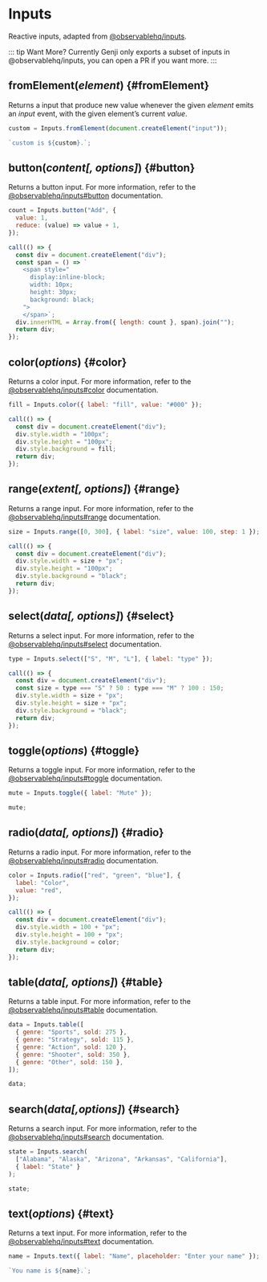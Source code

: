 # Inputs

Reactive inputs, adapted from [@observablehq/inputs](https://github.com/observablehq/inputs).

::: tip Want More?
Currently Genji only exports a subset of inputs in @observablehq/inputs, you can open a PR if you want more.
:::

## fromElement(_element_) {#fromElement}

Returns a input that produce new value whenever the given _element_ emits an _input_ event, with the given element’s current _value_.

```js eval
custom = Inputs.fromElement(document.createElement("input"));
```

```js eval
`custom is ${custom}.`;
```

## button(_content[, options]_) {#button}

Returns a button input. For more information, refer to the [@observablehq/inputs#button](https://github.com/observablehq/inputs?tab=readme-ov-file#button) documentation.

```js eval
count = Inputs.button("Add", {
  value: 1,
  reduce: (value) => value + 1,
});
```

```js eval
call(() => {
  const div = document.createElement("div");
  const span = () => `
    <span style="
      display:inline-block;
      width: 10px;
      height: 30px;
      background: black;
    ">
    </span>`;
  div.innerHTML = Array.from({ length: count }, span).join("");
  return div;
});
```

## color(_options_) {#color}

Returns a color input. For more information, refer to the [@observablehq/inputs#color](https://github.com/observablehq/inputs?tab=readme-ov-file#inputscoloroptions) documentation.

```js eval
fill = Inputs.color({ label: "fill", value: "#000" });
```

```js eval
call(() => {
  const div = document.createElement("div");
  div.style.width = "100px";
  div.style.height = "100px";
  div.style.background = fill;
  return div;
});
```

## range(_extent[, options]_) {#range}

Returns a range input. For more information, refer to the [@observablehq/inputs#range](https://github.com/observablehq/inputs?tab=readme-ov-file#range) documentation.

```js eval
size = Inputs.range([0, 300], { label: "size", value: 100, step: 1 });
```

```js eval
call(() => {
  const div = document.createElement("div");
  div.style.width = size + "px";
  div.style.height = "100px";
  div.style.background = "black";
  return div;
});
```

## select(_data[, options]_) {#select}

Returns a select input. For more information, refer to the [@observablehq/inputs#select](https://github.com/observablehq/inputs?tab=readme-ov-file#select) documentation.

```js eval
type = Inputs.select(["S", "M", "L"], { label: "type" });
```

```js eval
call(() => {
  const div = document.createElement("div");
  const size = type === "S" ? 50 : type === "M" ? 100 : 150;
  div.style.width = size + "px";
  div.style.height = size + "px";
  div.style.background = "black";
  return div;
});
```

## toggle(_options_) {#toggle}

Returns a toggle input. For more information, refer to the [@observablehq/inputs#toggle](https://github.com/observablehq/inputs?tab=readme-ov-file#toggle) documentation.

```js eval
mute = Inputs.toggle({ label: "Mute" });
```

```js eval
mute;
```

## radio(_data[, options]_) {#radio}

Returns a radio input. For more information, refer to the [@observablehq/inputs#radio](https://github.com/observablehq/inputs?tab=readme-ov-file#radio) documentation.

```js eval
color = Inputs.radio(["red", "green", "blue"], {
  label: "Color",
  value: "red",
});
```

```js eval
call(() => {
  const div = document.createElement("div");
  div.style.width = 100 + "px";
  div.style.height = 100 + "px";
  div.style.background = color;
  return div;
});
```

## table(_data[, options]_) {#table}

Returns a table input. For more information, refer to the [@observablehq/inputs#table](https://github.com/observablehq/inputs?tab=readme-ov-file#table) documentation.

```js eval
data = Inputs.table([
  { genre: "Sports", sold: 275 },
  { genre: "Strategy", sold: 115 },
  { genre: "Action", sold: 120 },
  { genre: "Shooter", sold: 350 },
  { genre: "Other", sold: 150 },
]);
```

```js eval
data;
```

## search(_data[,options]_) {#search}

Returns a search input. For more information, refer to the [@observablehq/inputs#search](https://github.com/observablehq/inputs?tab=readme-ov-file#search) documentation.

```js eval
state = Inputs.search(
  ["Alabama", "Alaska", "Arizona", "Arkansas", "California"],
  { label: "State" }
);
```

```js eval
state;
```

## text(_options_) {#text}

Returns a text input. For more information, refer to the [@observablehq/inputs#text](https://github.com/observablehq/inputs?tab=readme-ov-file#text) documentation.

```js eval
name = Inputs.text({ label: "Name", placeholder: "Enter your name" });
```

```js eval
`You name is ${name}.`;
```
